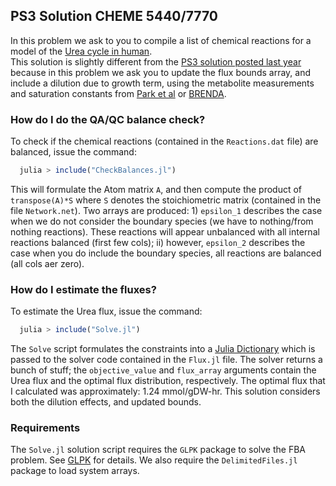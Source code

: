 ## PS3 Solution CHEME 5440/7770
In this problem we ask to you to compile a list of chemical reactions for a model of the [Urea cycle in human]((https://www.genome.jp/kegg-bin/show_pathway?hsa00220)).  
This solution is slightly different from the [PS3 solution posted last year](https://github.com/varnerlab/CHEME-7770-Cornell-S19) because in this problem we ask you to
update the flux bounds array, and include a dilution due to growth term, using the metabolite measurements and saturation constants from [Park et al](https://pubmed.ncbi.nlm.nih.gov/27159581/) or [BRENDA](https://www.brenda-enzymes.org).

### How do I do the QA/QC balance check?
To check if the chemical reactions (contained in the ``Reactions.dat`` file) are balanced, issue the command:

  ```jl
    julia > include("CheckBalances.jl")
  ```
This will formulate the Atom matrix ``A``, and then compute the product of ``transpose(A)*S`` where ``S`` denotes the stoichiometric matrix (contained in the file ``Network.net``). Two arrays are produced: 1) ``epsilon_1`` describes the case when we do not consider the boundary species (we have to nothing/from nothing reactions). These reactions will appear unbalanced with all internal reactions balanced (first few cols); ii) however, ``epsilon_2`` describes the case when you do include the boundary species, all reactions are balanced (all cols aer zero).

### How do I estimate the fluxes?
To estimate the Urea flux, issue the command:

  ```jl
    julia > include("Solve.jl")
  ```
The ``Solve`` script formulates the constraints into a [Julia Dictionary](https://docs.julialang.org/en/v1/base/collections/#Dictionaries-1) which is passed to the solver code contained in the ``Flux.jl`` file.
The solver returns a bunch of stuff; the ``objective_value`` and ``flux_array`` arguments contain the Urea flux and
the optimal flux distribution, respectively. The optimal flux that I calculated was approximately: 1.24 mmol/gDW-hr.
This solution considers both the dilution effects, and updated bounds. 

### Requirements
The ``Solve.jl`` solution script requires the ``GLPK`` package to solve the FBA problem. See [GLPK](https://github.com/JuliaOpt/GLPK.jl) for details.
We also require the ``DelimitedFiles.jl`` package to load system arrays. 
